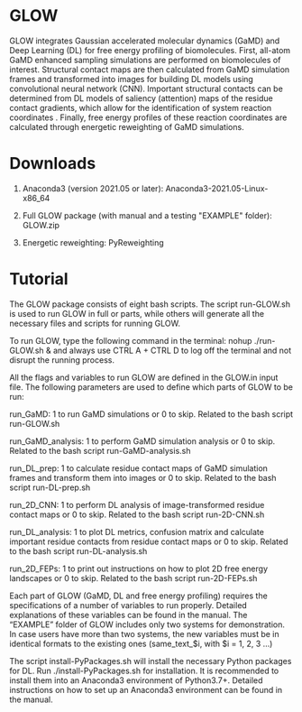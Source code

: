 # GLOW

GLOW integrates Gaussian accelerated molecular dynamics (GaMD) and Deep Learning (DL) for free energy profiling of biomolecules. First, all-atom GaMD enhanced sampling simulations are performed on biomolecules of interest. Structural contact maps are then calculated from GaMD simulation frames and transformed into images for building DL models using convolutional neural network (CNN). Important structural contacts can be determined from DL models of saliency (attention) maps of the residue contact gradients, which allow for the identification of system reaction coordinates . Finally, free energy profiles of these reaction coordinates are calculated through energetic reweighting of GaMD simulations.

# Downloads

1. Anaconda3 (version 2021.05 or later): Anaconda3-2021.05-Linux-x86_64

2. Full GLOW package (with manual and a testing "EXAMPLE" folder): GLOW.zip

3. Energetic reweighting:  PyReweighting

# Tutorial

The GLOW package consists of eight bash scripts. The script run-GLOW.sh is used to run GLOW in full or parts, while others will generate all the necessary files and scripts for running GLOW.

To run GLOW, type the following command in the terminal: nohup ./run-GLOW.sh & and always use CTRL A + CTRL D to log off the terminal and not disrupt the running process.

All the flags and variables to run GLOW are defined in the GLOW.in input file. The following parameters are used to define which parts of GLOW to be run:

run_GaMD: 1 to run GaMD simulations or 0 to skip. Related to the bash script run-GLOW.sh

run_GaMD_analysis: 1 to perform GaMD simulation analysis or 0 to skip. Related to the bash script run-GaMD-analysis.sh

run_DL_prep: 1 to calculate residue contact maps of GaMD simulation frames and transform them into images or 0 to skip. Related to the bash script run-DL-prep.sh

run_2D_CNN: 1 to perform DL analysis of image-transformed residue contact maps or 0 to skip. Related to the bash script run-2D-CNN.sh

run_DL_analysis: 1 to plot DL metrics, confusion matrix and calculate important residue contacts from residue contact maps or 0 to skip. Related to the bash script run-DL-analysis.sh

run_2D_FEPs: 1 to print out instructions on how to plot 2D free energy landscapes or 0 to skip. Related to the bash script run-2D-FEPs.sh

Each part of GLOW (GaMD, DL and free energy profiling) requires the specifications of a number of variables to run properly. Detailed explanations of these variables can be found in the manual. The “EXAMPLE” folder of GLOW includes only two systems for demonstration. In case users have more than two systems, the new variables must be in identical formats to the existing ones (same_text_$i, with $i = 1, 2, 3 …)

The script install-PyPackages.sh will install the necessary Python packages for DL. Run ./install-PyPackages.sh for installation. It is recommended to install them into an Anaconda3 environment of Python3.7+. Detailed instructions on how to set up an Anaconda3 environment can be found in the manual.
